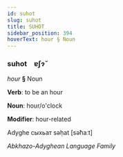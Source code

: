 ```yaml
---
id: suhot
slug: suhot
title: SUHOT
sidebar_position: 394
hoverText: hour § Noun
---
```


### suhot&emsp;<span kind="abugida">ɐʃɂ̆</span>

*hour* **§** Noun

**Verb**: to be an hour

**Noun**: hour/o'clock

**Modifier**: hour-related

Adyghe сыхьат səḥat [səħaːt]

*Abkhazo-Adyghean Language Family*